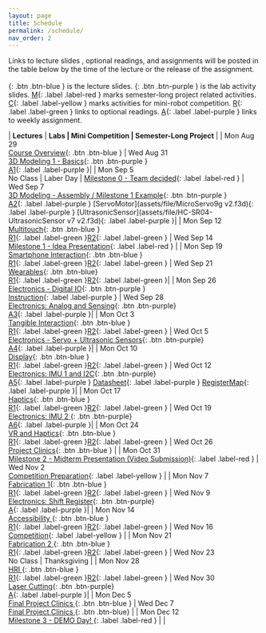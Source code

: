 ```yaml
---
layout: page
title: Schedule
permalink: /schedule/
nav_order: 2
---
```

Links to lecture slides , optional readings, and assignments will be posted in the table below by the time of the lecture or the release of the assignment. <br> <br>
[](){: .btn .btn-blue } is the lecture slides.
[](){: .btn .btn-purple } is the lab activity slides.
[M](){: .label .label-red } marks semester-long project related activities.
[C](){: .label .label-yellow } marks activities for mini-robot competition.
[R](){: .label .label-green } links to optional readings.
[A](){: .label .label-purple } links to weekly assignment.

| **Lectures**                     |   **Labs \| Mini Competition \|  Semester-Long Project**            |
| Mon Aug 29 <br> [Course Overview](assets/pdf/lectures/0-Overview.pdf){: .btn .btn-blue }                            | Wed Aug 31 <br> [3D Modeling 1 - Basics](https://umd.hosted.panopto.com/Panopto/Pages/Viewer.aspx?id=c9561f4c-006c-453a-bf04-af03011525b4){: .btn .btn-purple   } <br> [A1](assets/pdf/assignments/CMSC730_Fall22_A1.pdf){: .label .label-purple }|
| Mon Sep 5 <br> No Class \| Laber Day \| [Milestone 0 - Team decided](){: .label .label-red }                        | Wed Sep 7 <br> [3D Modeling - Assembly / Milestone 1 Example](assets/pdf/lectures/3-Milestone_1_example.pdf){: .btn .btn-purple   } <br> [A2](assets/pdf/assignments/CMSC730_Fall22_A2.pdf){: .label .label-purple } [ServoMotor](assets/file/MicroServo9g v2.f3d){: .label .label-purple } [UltrasonicSensor](assets/file/HC-SR04-UltrasonicSensor v7 v2.f3d){: .label .label-purple }|
| Mon Sep 12 <br> [Multitouch](assets/pdf/lectures/4-Multi-touch_Technology.pdf){: .btn .btn-blue } <br>[R1](https://dl.acm.org/doi/abs/10.1145/502348.502389){: .label .label-green }[R2](https://dl.acm.org/doi/abs/10.1145/3332165.3347873){: .label .label-green }                                 | Wed Sep 14 <br> [Milestone 1 - Idea Presentation](){: .label .label-red } | 
| Mon Sep 19 <br> [ Smartphone Interaction](assets/pdf/lectures/6-Mobile_Interaction.pdf){: .btn .btn-blue } <br>[R1](https://dl.acm.org/doi/10.1145/3290605.3300254){: .label .label-green }[R2](https://dl.acm.org/doi/10.1145/2501988.2502049){: .label .label-green }             | Wed Sep 21 <br> [Wearables](assets/pdf/lectures/7-SmartWatch_Interaction.pdf){: .btn .btn-blue} <br> [R1](https://dl.acm.org/doi/abs/10.1145/2556288.2556955){: .label .label-green }[R2](https://dl.acm.org/doi/abs/10.1145/3290605.3300245){: .label .label-green }|
| Mon Sep 26 <br> [Electronics - Digital IO](assets/pdf/lectures/8-DigitalOutput.pdf){: .btn .btn-purple }  <br>[Instruction](https://smartlab.cs.umd.edu/CMSC730/assets/file/Arduino_ESP32_Instruction.pdf){: .label .label-purple }            | Wed Sep 28 <br> [Electronics: Analog and Sensing](assets/pdf/lectures/9-Analog.pdf){: .btn .btn-purple} <br> [A3](assets/pdf/assignments/CMSC730_Fall22_A3.pdf){: .label .label-purple }|
| Mon Oct 3 <br> [Tangible Interaction](assets/pdf/lectures/10-Tangible_Interaction.pdf){: .btn .btn-blue }   <br>[R1](https://dl.acm.org/doi/10.1145/258549.258715){: .label .label-green }[R2](https://dl.acm.org/doi/10.1145/3411764.3445502){: .label .label-green }           | Wed Oct 5 <br> [Electronics - Servo + Ultrasonic Sensors](assets/pdf/lectures/11-Servo_Motor_Ultrasonic_Sensor.pdf){: .btn .btn-purple} <br> [A4](assets/pdf/assignments/CMSC730_Fall22_A4.pdf){: .label .label-purple }|
| Mon Oct 10 <br> [Display](assets/pdf/lectures/12-Display.pdf){: .btn .btn-blue }    <br>[R1](https://dl.acm.org/doi/pdf/10.1145/3313831.3376249){: .label .label-green }[R2](https://dl.acm.org/doi/pdf/10.1145/3025453.3025704){: .label .label-green }          | Wed Oct 12 <br> [Electronics: IMU 1 and I2C](assets/pdf/lectures/13-IMU-I2C.pdf){: .btn .btn-purple} <br> [A5](assets/pdf/assignments/CMSC730_Fall22_A5.pdf){: .label .label-purple } [Datasheet](assets/file/PS-MPU-9250A-01-v1.1.pdf){: .label .label-purple } [RegisterMap](assets/file/MPU-9250-Register-Map.pdf){: .label .label-purple }|
| Mon Oct 17 <br> [Haptics](assets/pdf/lectures/14-Haptics.pdf){: .btn .btn-blue }   <br>[R1](https://dl.acm.org/doi/10.1145/2493432.2493463){: .label .label-green }[R2](https://dl.acm.org/doi/10.1145/1866029.1866074){: .label .label-green }           | Wed Oct 19 <br> [Electronics: IMU 2 ](assets/pdf/lectures/15-IMU-Continue.pdf){: .btn .btn-purple} <br> [A6](assets/pdf/assignments/CMSC730_Fall22_A6.pdf){: .label .label-purple }|
| Mon Oct 24 <br> [VR and Haptics](assets/pdf//lectures/16-VR_and_Haptics.pdf){: .btn .btn-blue }  <br>[R1](https://dl.acm.org/doi/pdf/10.1145/3313831.3376470){: .label .label-green }[R2](https://dl.acm.org/doi/pdf/10.1145/3126594.3126667){: .label .label-green }            | Wed Oct 26 <br> [Project Clinics](){: .btn .btn-blue }            |
| Mon Oct 31 <br> [Milestone 2 - Midterm Presentation (Video Submission)](){: .label .label-red } | Wed Nov 2 <br> [Competition Preparation](){: .label .label-yellow } |
| Mon Nov 7 <br> [Fabrication 1](){: .btn .btn-blue }    <br>[R1](){: .label .label-green }[R2](){: .label .label-green }          | Wed Nov 9 <br> [Electronics: Shift Register](){: .btn .btn-purple} <br> [A](){: .label .label-purple }|
| Mon Nov 14 <br> [Accessibility ](){: .btn .btn-blue }   <br>[R1](){: .label .label-green }[R2](){: .label .label-green }           | Wed Nov 16 <br> [Competition](){: .label .label-yellow } |
| Mon Nov 21 <br> [Fabrication 2 ](){: .btn .btn-blue }  <br>[R1](){: .label .label-green }[R2](){: .label .label-green }            | Wed Nov 23 <br> No Class \| Thanksgiving |
| Mon Nov 28 <br> [HRI ](){: .btn .btn-blue }   <br>[R1](){: .label .label-green }[R2](){: .label .label-green }           | Wed Nov 30 <br> [Laser Cutting](){: .btn .btn-purple} <br> [A](){: .label .label-purple }|
| Mon Dec 5 <br> [Final Project Clinics ](){: .btn .btn-blue }              | Wed Dec 7 <br> [Final Project Clinics ](){: .btn .btn-blue} |
| Mon Dec 12 <br> [Milestone 3 - DEMO Day! ](){: .label .label-red }              | |
